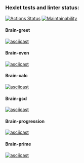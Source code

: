 ### Hexlet tests and linter status:
[![Actions Status](https://github.com/Rata0/java-project-61/actions/workflows/hexlet-check.yml/badge.svg)](https://github.com/Rata0/java-project-61/actions)
[![Maintainability](https://api.codeclimate.com/v1/badges/2fdad536afa25d242b6f/maintainability)](https://codeclimate.com/github/Rata0/java-project-61/maintainability)

#### Brain-greet
[![asciicast](https://asciinema.org/a/6LLz4kDVX24i9jDQVAiBFNm8o.svg)](https://asciinema.org/a/6LLz4kDVX24i9jDQVAiBFNm8o)

#### Brain-even
[![asciicast](https://asciinema.org/a/7D7AG8EcTpFmxOj7S5VDFgiFf.svg)](https://asciinema.org/a/7D7AG8EcTpFmxOj7S5VDFgiFf)

#### Brain-calc
[![asciicast](https://asciinema.org/a/Y8MkLz7oJaJLlSQwRVRpw4OKA.svg)](https://asciinema.org/a/Y8MkLz7oJaJLlSQwRVRpw4OKA)

#### Brain-gcd
[![asciicast](https://asciinema.org/a/bi3bLtBYjvF0QpxKNkBQZwSwU.svg)](https://asciinema.org/a/bi3bLtBYjvF0QpxKNkBQZwSwU)

#### Brain-progression
[![asciicast](https://asciinema.org/a/oMA0f2HDh18YVLboSDo53ZaH8.svg)](https://asciinema.org/a/oMA0f2HDh18YVLboSDo53ZaH8)

#### Brain-prime
[![asciicast](https://asciinema.org/a/2M6F5LHGAyI0ulqJHGS4oOAvo.svg)](https://asciinema.org/a/2M6F5LHGAyI0ulqJHGS4oOAvo)
